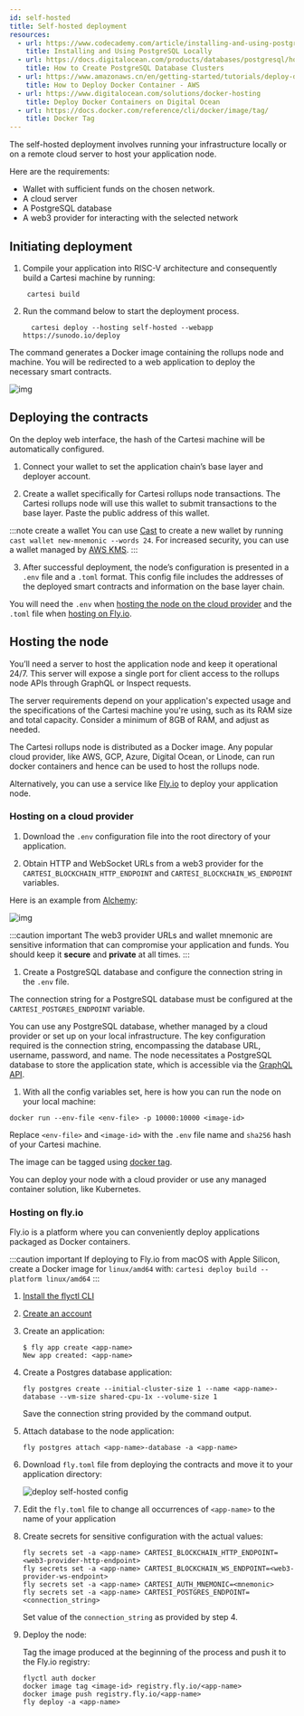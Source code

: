 ```yaml
---
id: self-hosted
title: Self-hosted deployment
resources:
  - url: https://www.codecademy.com/article/installing-and-using-postgresql-locally
    title: Installing and Using PostgreSQL Locally
  - url: https://docs.digitalocean.com/products/databases/postgresql/how-to/create/
    title: How to Create PostgreSQL Database Clusters
  - url: https://www.amazonaws.cn/en/getting-started/tutorials/deploy-docker-containers/
    title: How to Deploy Docker Container - AWS
  - url: https://www.digitalocean.com/solutions/docker-hosting
    title: Deploy Docker Containers on Digital Ocean
  - url: https://docs.docker.com/reference/cli/docker/image/tag/
    title: Docker Tag
---
```


The self-hosted deployment involves running your infrastructure locally or on a remote cloud server to host your application node.

Here are the requirements:

- Wallet with sufficient funds on the chosen network.
- A cloud server
- A PostgreSQL database
- A web3 provider for interacting with the selected network

## Initiating deployment

1. Compile your application into RISC-V architecture and consequently build a Cartesi machine by running:

   ```shell
    cartesi build
   ```

2. Run the command below to start the deployment process.

   ```shell
     cartesi deploy --hosting self-hosted --webapp https://sunodo.io/deploy
   ```

  The command generates a Docker image containing the rollups node and machine. You will be redirected to a web application to deploy the necessary smart contracts.

  ![img](../../static/img/v1.3/deploy.png)

## Deploying the contracts

On the deploy web interface, the hash of the Cartesi machine will be automatically configured.

1. Connect your wallet to set the application chain’s base layer and deployer account.

2. Create a wallet specifically for Cartesi rollups node transactions. The Cartesi rollups node will use this wallet to submit transactions to the base layer. Paste the public address of this wallet.

  :::note create a wallet
  You can use [Cast](https://book.getfoundry.sh/reference/cast/cast-wallet-new-mnemonic) to create a new wallet by running `cast wallet new-mnemonic --words 24`. For increased security, you can use a wallet managed by [AWS KMS](https://aws.amazon.com/blogs/database/part1-use-aws-kms-to-securely-manage-ethereum-accounts/).
  :::

3. After successful deployment, the node’s configuration is presented in a `.env` file and a `.toml` format. This config file includes the addresses of the deployed smart contracts and information on the base layer chain.

  You will need the `.env` when [hosting the node on the cloud provider](./self-hosted.md/#hosting-on-a-cloud-provider) and the `.toml` file when [hosting on Fly.io](./self-hosted.md/#hosting-on-flyio).

<!-- <video width="100%" controls poster="/static/img/v1.3/deploy.png">
    <source src="/videos/Deploy_Success.mp4" type="video/mp4" />
    Your browser does not support video tags.
</video> -->


## Hosting the node

You’ll need a server to host the application node and keep it operational 24/7. This server will expose a single port for client access to the rollups node APIs through GraphQL or Inspect requests.


The server requirements depend on your application's expected usage and the specifications of the Cartesi machine you're using, such as its RAM size and total capacity. Consider a minimum of 8GB of RAM, and adjust as needed.


The Cartesi rollups node is distributed as a Docker image. Any popular cloud provider, like AWS, GCP, Azure, Digital Ocean, or Linode, can run docker containers and hence can be used to host the rollups node.

Alternatively, you can use a service like [Fly.io](https://fly.io/) to deploy your application node.

### Hosting on a cloud provider

1. Download the `.env` configuration file into the root directory of your application.

1. Obtain HTTP and WebSocket URLs from a web3 provider for the `CARTESI_BLOCKCHAIN_HTTP_ENDPOINT` and `CARTESI_BLOCKCHAIN_WS_ENDPOINT` variables.

  Here is an example from [Alchemy](https://dashboard.alchemy.com/):

  ![img](../../static/img/v1.3/alchemy.png)

  :::caution important
  The web3 provider URLs and wallet mnemonic are sensitive information that can compromise your application and funds. You should keep it **secure** and **private** at all times.
  :::

1. Create a PostgreSQL database and configure the connection string in the `.env` file.

  The connection string for a PostgreSQL database must be configured at the `CARTESI_POSTGRES_ENDPOINT` variable.

  You can use any PostgreSQL database, whether managed by a cloud provider or set up on your local infrastructure. The key configuration required is the connection string, encompassing the database URL, username, password, and name. The node necessitates a PostgreSQL database to store the application state, which is accessible via the [GraphQL API](../rollups-apis/graphql/basics.md).

1. With all the config variables set, here is how you can run the node on your local machine:

  ```
  docker run --env-file <env-file> -p 10000:10000 <image-id>
  ```

  Replace `<env-file>` and `<image-id>` with the `.env` file name and `sha256` hash of your Cartesi machine.

  The image can be tagged using [docker tag](https://docs.docker.com/reference/cli/docker/image/tag/).

  You can deploy your node with a cloud provider or use any managed container solution, like Kubernetes. 

### Hosting on fly.io

Fly.io is a platform where you can conveniently deploy applications packaged as Docker containers.

:::caution important
If deploying to Fly.io from macOS with Apple Silicon, create a Docker image for `linux/amd64` with: `cartesi deploy build --platform linux/amd64`
:::

1. [Install the flyctl CLI](https://fly.io/docs/hands-on/install-flyctl/)

1. [Create an account](https://fly.io/docs/hands-on/sign-up-sign-in/)

1. Create an application:

   ```shell
   $ fly app create <app-name>
   New app created: <app-name>
   ```

1. Create a Postgres database application:

   ```shell
   fly postgres create --initial-cluster-size 1 --name <app-name>-database --vm-size shared-cpu-1x --volume-size 1
   ```

   Save the connection string provided by the command output.

1. Attach database to the node application:

   ```shell
   fly postgres attach <app-name>-database -a <app-name>
   ```

1. Download `fly.toml` file from deploying the contracts and move it to your application directory:

   ![deploy self-hosted config](../../static/img/v1.3/fly.png)

1. Edit the `fly.toml` file to change all occurrences of `<app-name>` to the name of your application

1. Create secrets for sensitive configuration with the actual values:

   ```shell
   fly secrets set -a <app-name> CARTESI_BLOCKCHAIN_HTTP_ENDPOINT=<web3-provider-http-endpoint>
   fly secrets set -a <app-name> CARTESI_BLOCKCHAIN_WS_ENDPOINT=<web3-provider-ws-endpoint>
   fly secrets set -a <app-name> CARTESI_AUTH_MNEMONIC=<mnemonic>
   fly secrets set -a <app-name> CARTESI_POSTGRES_ENDPOINT=<connection_string>
   ```

   Set value of the `connection_string` as provided by step 4.

1. Deploy the node:

   Tag the image produced at the beginning of the process and push it to the Fly.io registry:

   ```shell
   flyctl auth docker
   docker image tag <image-id> registry.fly.io/<app-name>
   docker image push registry.fly.io/<app-name>
   fly deploy -a <app-name>
   ```

  
